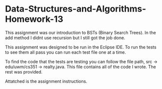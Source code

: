 # Data-Structures-and-Algorithms-Homework-13
This assignment was our introduction to BSTs (Binary Search Trees). In the add method I didnt use recursion but I still got the job done.  

This assignment was designed to be run in the Eclipse IDE. To run the tests to see them all pass you can run each test file one at a time.  

To find the code that the tests are testing you can follow the file path, src -> edu/uwm/cs351 -> realty.java. This file contains all of the code I wrote. The rest was provided.  

Attatched is the assignment instructions.
